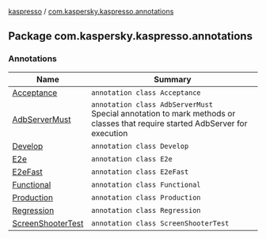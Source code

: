 [kaspresso](../index.md) / [com.kaspersky.kaspresso.annotations](./index.md)

## Package com.kaspersky.kaspresso.annotations

### Annotations

| Name | Summary |
|---|---|
| [Acceptance](-acceptance/index.md) | `annotation class Acceptance` |
| [AdbServerMust](-adb-server-must/index.md) | `annotation class AdbServerMust`<br>Special annotation to mark methods or classes that require started AdbServer for execution |
| [Develop](-develop/index.md) | `annotation class Develop` |
| [E2e](-e2e/index.md) | `annotation class E2e` |
| [E2eFast](-e2e-fast/index.md) | `annotation class E2eFast` |
| [Functional](-functional/index.md) | `annotation class Functional` |
| [Production](-production/index.md) | `annotation class Production` |
| [Regression](-regression/index.md) | `annotation class Regression` |
| [ScreenShooterTest](-screen-shooter-test/index.md) | `annotation class ScreenShooterTest` |
